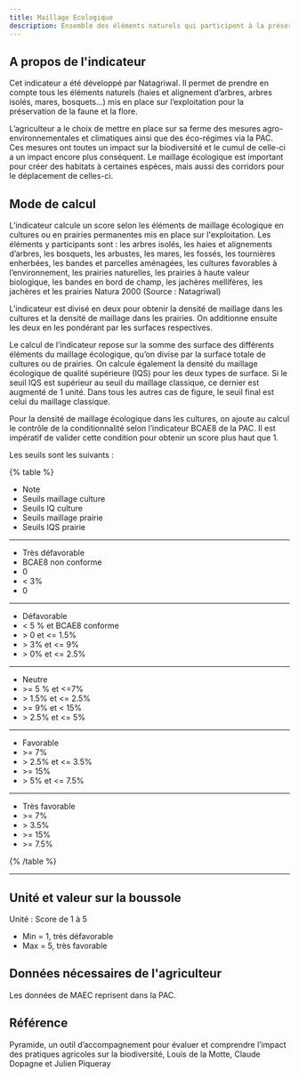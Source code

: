 ```yaml
---
title: Maillage Ecologique
description: Ensemble des éléments naturels qui participent à la préservation de la faune et flore
---
```


## A propos de l'indicateur

Cet indicateur a été développé par Natagriwal. Il permet de prendre en compte tous les éléments naturels (haies et alignement d’arbres, arbres isolés, mares, bosquets…) mis en place sur l’exploitation pour la préservation de la faune et la flore. 

L’agriculteur a le choix de mettre en place sur sa ferme des mesures agro-environnementales et climatiques ainsi que des éco-régimes via la PAC. Ces mesures ont toutes un impact sur la biodiversité et le cumul de celle-ci a un impact encore plus conséquent. Le maillage écologique est important pour créer des habitats à certaines espèces, mais aussi des corridors pour le déplacement de celles-ci. 


## Mode de calcul

L’indicateur calcule un score selon les éléments de maillage écologique en cultures ou en prairies permanentes mis en place sur l'exploitation. Les éléments y participants sont : les arbres isolés, les haies et alignements d’arbres, les bosquets, les arbustes, les mares, les fossés, les tournières enherbées, les bandes et parcelles aménagées, les cultures favorables à l’environnement, les prairies naturelles, les prairies à haute valeur biologique, les bandes en bord de champ, les jachères mellifères, les jachères et les prairies Natura 2000 (Source : Natagriwal)

L’indicateur est divisé en deux pour obtenir la densité de maillage dans les cultures et la densité de maillage dans les prairies. On additionne ensuite les deux en les pondérant par les surfaces respectives.

Le calcul de l’indicateur repose sur la somme des surface des différents éléments du maillage écologique, qu’on divise par la surface totale de cultures ou de prairies. On calcule également la densité du maillage écologique de qualité supérieure (IQS) pour les deux types de surface. Si le seuil IQS est supérieur au seuil du maillage classique, ce dernier est augmenté de 1 unité. Dans tous les autres cas de figure, le seuil final est celui du maillage classique.

Pour la densité de maillage écologique dans les cultures, on ajoute au calcul le contrôle de la conditionnalité selon l’indicateur BCAE8 de la PAC. Il est impératif de valider cette condition pour obtenir un score plus haut que 1.

Les seuils sont les suivants :

{% table %}

- Note
- Seuils maillage culture
- Seuils IQ culture
- Seuils maillage prairie
- Seuils IQS prairie

---

- Très défavorable
- BCAE8 non conforme
- 0
- < 3%
- 0

---

- Défavorable
- < 5 % et BCAE8 conforme
- \> 0 et <= 1.5%
- \> 3% et <= 9%
- \> 0% et <= 2.5%

---

- Neutre
- \>= 5 % et <=7%
- \> 1.5% et <= 2.5%
- \>= 9% et < 15%
- \> 2.5% et <= 5%

---

- Favorable
- \>= 7%
- \> 2.5% et <= 3.5%
- \>= 15%
- \> 5% et <= 7.5%

---

- Très favorable
- \>= 7%
- \> 3.5%
- \>= 15%
- \>= 7.5%

{% /table %}

---
## Unité et valeur sur la boussole

Unité : Score de 1 à 5

- Min = 1, très défavorable
- Max = 5, très favorable

## Données nécessaires de l'agriculteur

Les données de MAEC reprisent dans la PAC.

## Référence

Pyramide, un outil d’accompagnement pour évaluer et comprendre l’impact des pratiques agricoles sur la biodiversité, Louis de la Motte, Claude Dopagne et Julien Piqueray
